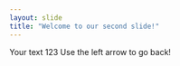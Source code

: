```yaml
---
layout: slide
title: "Welcome to our second slide!"
---
```

Your text 123
Use the left arrow to go back!